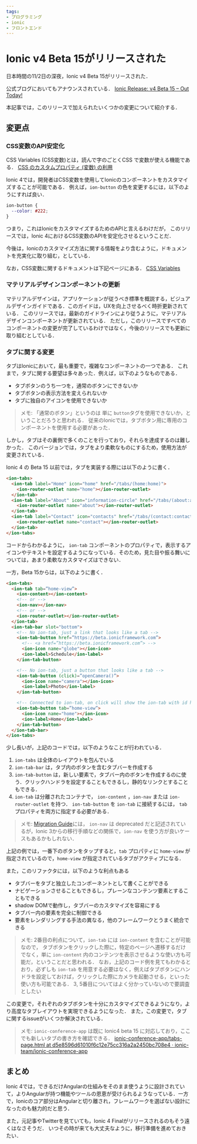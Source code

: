 ```yaml
---
tags:
- プログラミング
- ionic
- フロントエンド
---
```


# Ionic v4 Beta 15がリリースされた

日本時間の11/2日の深夜，Ionic v4 Beta 15がリリースされた．

公式ブログにおいてもアナウンスされている．
[Ionic Release: v4 Beta 15 – Out Today!](https://blog.ionicframework.com/ionic-release-v4-beta-15-out-today/)

本記事では，このリリースで加えられたいくつかの変更について紹介する．


## 変更点
### CSS変数のAPI安定化

CSS Variables (CSS変数)とは，読んで字のごとくCSS で変数が使える機能である．
[CSS のカスタムプロパティ (変数) の利用](https://developer.mozilla.org/ja/docs/Web/CSS/Using_CSS_variables)

Ionic 4では，開発者はCSS変数を使用してIonicのコンポーネントをカスタマイズすることが可能である．
例えば，`ion-button` の色を変更するには，以下のようにすれば良い．

```css
ion-button {
  --color: #222;
}
```

つまり，これはIonicをカスタマイズするためのAPIと言えるわけだが，
このリリースでは，Ionic 4におけるCSS変数のAPIを安定化させるということだ．

今後は，Ionicのカスタマイズ方法に関する情報をより含むように，ドキュメントを充実化に取り組む，としている．

なお，CSS変数に関するドキュメントは下記ページにある．
[CSS Variables](https://beta.ionicframework.com/docs/theming/css-variables/)


### マテリアルデザインコンポーネントの更新

マテリアルデザインは，アプリケーションが従うべき標準を概説する，ビジュアルデザインガイドである．このガイドは，UXを向上させるべく時折更新されている．
このリリースでは，最新のガイドラインにより従うように，マテリアルデザインコンポーネントが更新されている．
ただし，このリリースですべてのコンポーネントの変更が完了しているわけではなく，今後のリリースでも更新に取り組むとしている．

### タブに関する変更
タブはIonicにおいて，最も重要で，複雑なコンポーネントの一つである．
これまで，タブに関する要望は多々あった．例えば，以下のようなものである．

* タブボタンのうち一つを，通常のボタンにできないか
* タブボタンの表示方法を変えられないか
* タブに独自のアイコンを使用できないか

> メモ: 
> 「通常のボタン」というのは 単に `button`タグを使用できないか，ということだろうと思われる．
> 従来のIonicでは，タブボタン用に専用のコンポーネントを使用する必要があった．

しかし，タブはその裏側で多くのことを行っており，それらを達成するのは難しかった．
このバージョンでは，タブをより柔軟なものにするため，使用方法が変更されている．

Ionic 4 の Beta 15 以前では，タブを実装する際には以下のように書く．

```html
<ion-tabs>
  <ion-tab label="Home" icon="home" href="/tabs/(home:home)">
    <ion-router-outlet name="home"></ion-router-outlet>
  </ion-tab>
  <ion-tab label="About" icon="information-circle" href="/tabs/(about:about)">
    <ion-router-outlet name="about"></ion-router-outlet>
  </ion-tab>
  <ion-tab label="Contact" icon="contacts" href="/tabs/(contact:contact)">
    <ion-router-outlet name="contact"></ion-router-outlet>
  </ion-tab>
</ion-tabs>
```

コードからわかるように， `ion-tab` コンポーネントのプロパティで，表示するアイコンやテキストを設定するようになっている．そのため，見た目や振る舞いについては，あまり柔軟なカスタマイズはできない．



一方，Beta 15からは，以下のように書く．

```html
<ion-tabs>
  <ion-tab tab=”home-view”>
    <ion-content></ion-content>
    <!-- or -->
    <ion-nav></ion-nav>
    <!-- or -->
    <ion-router-outlet></ion-router-outlet>
  </ion-tab>
  <ion-tab-bar slot="bottom">
    <!-- No ion-tab, just a link that looks like a tab -->
    <ion-tab-button href=”https://beta.ionicframework.com”>
      <!-- <a href=”https://beta.ionicframework.com”> -->
      <ion-icon name="globe"></ion-icon>
      <ion-label>Schedule</ion-label>
    </ion-tab-button>

    <!-- No ion-tab, just a button that looks like a tab -->
    <ion-tab-button (click)=”openCamera()”>
      <ion-icon name="camera"></ion-icon>
      <ion-label>Photo</ion-label>
    </ion-tab-button>

    <!-- Connected to ion-tab, on click will show the ion-tab with id home-view -->
    <ion-tab-button tab=”home-view”>
      <ion-icon name="home"></ion-icon>
      <ion-label>Home</ion-label>
    </ion-tab-button>
  </ion-tab-bar>
</ion-tabs> 
```

少し長いが，上記のコードでは，以下のようなことが行われている．

1. `ion-tabs` は全体のレイアウトを包んでいる
2. `ion-tab-bar` は，タブ内のボタンを含むタブバーを作成する
3. `ion-tab-button` は，新しい要素で，タブバー内のボタンを作成するのに使う．クリックハンドラを設定することもできるし，静的なリンクとすることもできる．
4. `ion-tab` は分離されたコンテナで， `ion-content` ，`ion-nav` または `ion-router-outlet` を持つ． `ion-tab-button` を `ion-tab` に接続するには， `tab` プロパティを両方に指定する必要がある．

> メモ:
> [Migration Guide](https://beta.ionicframework.com/docs/building/migration#navigation)には，
> `ion-nav` は deprecated だと記述されているが，Ionic 3からの移行手順などの関係で，`ion-nav` を使う方が良いケースもあるかもしれない．

上記の例では，一番下のボタンをタップすると，`tab` プロパティに `home-view` が指定されているので，`home-view` が指定されているタブがアクティブになる．

また，このリファクタには，以下のような利点もある

* タブバーをタブと独立したコンポーネントとして書くことができる
* ナビゲーションさせることもできるし，プレーンなコンテンツ要素とすることもできる
* shadow DOMで動作し，タブバーのカスタマイズを容易にする
* タブバー内の要素を完全に制御できる
* 要素をレンダリングする手法の異なる，他のフレームワークとうまく統合できる

> メモ:
> 2番目の利点について，`ion-tab` には `ion-content` を含むことが可能なので，
> タブボタンをクリックした際に，特定のページへ遷移するだけでなく，単に `ion-content` 内のコンテンツを表示させるような使い方も可能だ，ということだと思われる．
> なお，上記のコード例を見てもわかるとおり，必ずしも `ion-tab` を用意する必要はなく，例えばタブボタンにハンドラを設定しておけば，クリックした際にカメラを起動させる，といった使い方も可能である．
> 3, 5番目についてはよく分かっていないので要調査としたい

この変更で，それぞれのタブボタンを十分にカスタマイズできるようになり，より高度なタブレイアウトを実現できるようになった．
また，この変更で，タブに関するissueがいくつか解決されている．

> メモ:
> `ionic-conference-app` は既に Ionic4 beta 15 に対応しており，ここでも新しいタブの書き方を確認できる．
> [ionic-conference-app/tabs-page.html at d5e8596d61010f6c12e75cc316a2a2450bc708e4 · ionic-team/ionic-conference-app](https://github.com/ionic-team/ionic-conference-app/blob/d5e8596d61010f6c12e75cc316a2a2450bc708e4/src/app/pages/tabs-page/tabs-page.html)

## まとめ
Ionic 4では，できるだけAngularの仕組みをそのまま使うように設計されていて，よりAngularが持つ機能やツールの恩恵が受けられるようなっている．一方で，Ionicのコア部分はAngularと切り離され，フレームワークを選ばない設計になったのも魅力的だと思う．

また，元記事やTwitterを見ていても，Ionic 4 Finalがリリースされるのもそう遠くはなさそうだ．
いつその時が来ても大丈夫なように，移行準備を進めておきたい．

